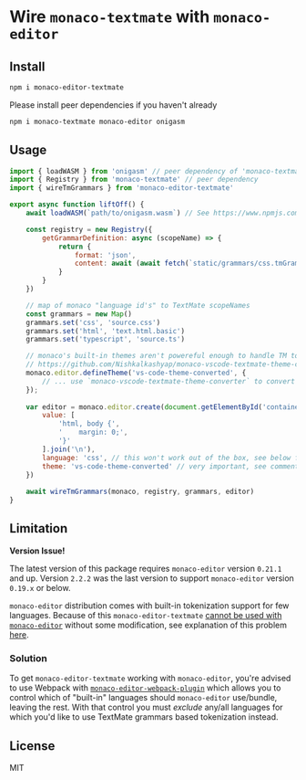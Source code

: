 # Wire `monaco-textmate` with `monaco-editor`

## Install

```sh
npm i monaco-editor-textmate
```

Please install peer dependencies if you haven't already
```sh
npm i monaco-textmate monaco-editor onigasm
```
## Usage

```javascript
import { loadWASM } from 'onigasm' // peer dependency of 'monaco-textmate'
import { Registry } from 'monaco-textmate' // peer dependency
import { wireTmGrammars } from 'monaco-editor-textmate'

export async function liftOff() {
    await loadWASM(`path/to/onigasm.wasm`) // See https://www.npmjs.com/package/onigasm#light-it-up

    const registry = new Registry({
        getGrammarDefinition: async (scopeName) => {
            return {
                format: 'json',
                content: await (await fetch(`static/grammars/css.tmGrammar.json`)).text()
            }
        }
    })

    // map of monaco "language id's" to TextMate scopeNames
    const grammars = new Map()
    grammars.set('css', 'source.css')
    grammars.set('html', 'text.html.basic')
    grammars.set('typescript', 'source.ts')

    // monaco's built-in themes aren't powereful enough to handle TM tokens
    // https://github.com/Nishkalkashyap/monaco-vscode-textmate-theme-converter#monaco-vscode-textmate-theme-converter
    monaco.editor.defineTheme('vs-code-theme-converted', {
        // ... use `monaco-vscode-textmate-theme-converter` to convert vs code theme and pass the parsed object here
    });
    
    var editor = monaco.editor.create(document.getElementById('container'), {
        value: [
            'html, body {',
            '    margin: 0;',
            '}'
        ].join('\n'),
        language: 'css', // this won't work out of the box, see below for more info,
        theme: 'vs-code-theme-converted' // very important, see comment above
    })
    
    await wireTmGrammars(monaco, registry, grammars, editor)
}
```

## Limitation

**Version Issue!**

The latest version of this package requires `monaco-editor` version `0.21.1` and up. Version `2.2.2`
was the last version to support `monaco-editor` version `0.19.x` or below.

`monaco-editor` distribution comes with built-in tokenization support for few languages. Because of this `monaco-editor-textmate` [cannot
be used with `monaco-editor`](https://github.com/Microsoft/monaco-editor/issues/884) without some modification, see explanation of this problem [here](https://github.com/Microsoft/monaco-editor/issues/884#issuecomment-389778611).

### Solution

To get `monaco-editor-textmate` working with `monaco-editor`, you're advised to use Webpack with [`monaco-editor-webpack-plugin`](https://www.npmjs.com/package/monaco-editor-webpack-plugin) which allows you to control which of "built-in" languages should `monaco-editor` use/bundle, leaving the rest.
With that control you must *exclude* any/all languages for which you'd like to use TextMate grammars based tokenization instead.

## License
MIT
